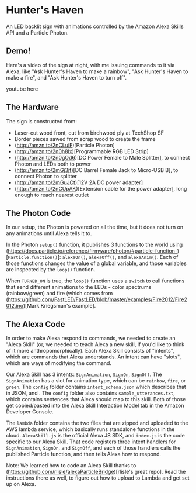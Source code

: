 # Hunter's Haven

An LED backlit sign with animations controlled by the Amazon Alexa Skills API and a Particle Photon.

## Demo!

Here's a video of the sign at night, with me issuing commands to it via Alexa, like "Ask Hunter's Haven to make a rainbow", "Ask Hunter's Haven to make a fire", and "Ask Hunter's Haven to turn off".

youtube here

## The Hardware

The sign is constructed from:
 
  * Laser-cut wood front, cut from birchwood ply at TechShop SF
  * Border pieces sawed from scrap wood to create the frame
  * (http://amzn.to/2nCLuiF)[Particle Photon]
  * (http://amzn.to/2n0h8Ix)[Programmable RGB LED Strip]
  * (http://amzn.to/2n0gOd6)[DC Power Female to Male Splitter], to connect Photon and LEDs both to power
  * (http://amzn.to/2mGj3jf)[DC Barrel Female Jack to Micro-USB B], to connect Photon to splitter
  * (http://amzn.to/2mGuJCt)[12V 2A DC power adapter]
  * (http://amzn.to/2nCUpAK)[Extension cable for the power adapter], long enough to reach nearest outlet
  
## The Photon Code

In our setup, the Photon is powered on all the time, but it does not turn on any animations until Alexa tells it to.

In the Photon `setup()` function, it publishes 3 functions to the world using (https://docs.particle.io/reference/firmware/photon/#particle-function-)[`Particle.function()`]: `alexaOn()`, `alexaOff()`, and `alexaAnim()`. Each of those functions changes the value of a global variable, and those variables are inspected by the `loop()` function.

When `TURNED_ON` is true, the `loop()` function uses a `switch` to call functions that send different animations to the LEDs - color spectrums (rainbow/green) and fire (which comes from (https://github.com/FastLED/FastLED/blob/master/examples/Fire2012/Fire2012.ino)[Mark Kriegsman's example]. 

## The Alexa Code

In order to make Alexa respond to commands, we needed to create an "Alexa Skill" (or, we needed to teach Alexa a new skill, if you'd like to think of it more anthropomorphically). Each Alexa Skill consists of "intents", which are commands that Alexa understands. An intent can have "slots", which are ways of modifying the command. 

Our Alexa Skill has 3 intents: `SignAnimation`, `SignOn`, `SignOff`. The `SignAnimation` has a slot for animation type, which can be `rainbow`, `fire`, or `green`. The `config` folder contains `intent_schema.json` which describes that in JSON, and . The `config` folder also contains `sample_utterances.txt`, which contains sentences that Alexa should map to this skill. Both of those get copied/pasted into the Alexa Skill Interaction Model tab in the Amazon Developer Console.

The `lambda` folder contains the two files that are zipped and uploaded to the AWS lambda service, which basically runs standalone functions in the cloud. `AlexaSkill.js` is the official Alexa JS SDK, and `index.js` is the code specific to our Alexa Skill. That code registers three intent handlers for `SignAnimation`, `SignOn`, and `SignOff`, and each of those handlers calls the published Particle function, and then tells Alexa how to respond.

Note: We learned how to code an Alexa Skill thanks to (https://github.com/rlisle/alexaParticleBridge)[rlisle's great repo]. Read the instructions there as well, to figure out how to upload to Lambda and get set up on Alexa.
